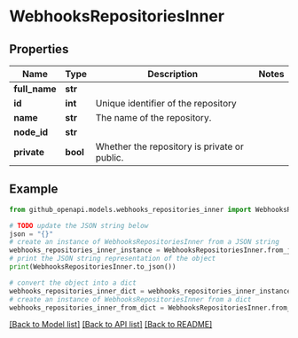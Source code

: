 # WebhooksRepositoriesInner


## Properties

Name | Type | Description | Notes
------------ | ------------- | ------------- | -------------
**full_name** | **str** |  | 
**id** | **int** | Unique identifier of the repository | 
**name** | **str** | The name of the repository. | 
**node_id** | **str** |  | 
**private** | **bool** | Whether the repository is private or public. | 

## Example

```python
from github_openapi.models.webhooks_repositories_inner import WebhooksRepositoriesInner

# TODO update the JSON string below
json = "{}"
# create an instance of WebhooksRepositoriesInner from a JSON string
webhooks_repositories_inner_instance = WebhooksRepositoriesInner.from_json(json)
# print the JSON string representation of the object
print(WebhooksRepositoriesInner.to_json())

# convert the object into a dict
webhooks_repositories_inner_dict = webhooks_repositories_inner_instance.to_dict()
# create an instance of WebhooksRepositoriesInner from a dict
webhooks_repositories_inner_from_dict = WebhooksRepositoriesInner.from_dict(webhooks_repositories_inner_dict)
```
[[Back to Model list]](../README.md#documentation-for-models) [[Back to API list]](../README.md#documentation-for-api-endpoints) [[Back to README]](../README.md)


